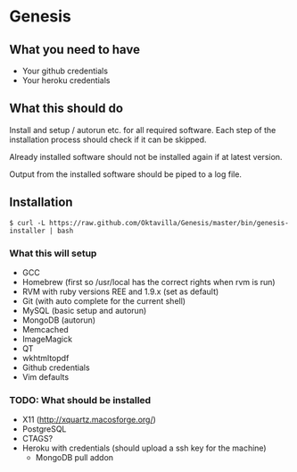 # Genesis

## What you need to have

* Your github credentials
* Your heroku credentials

## What this should do

Install and setup / autorun etc. for all required software. Each step of the installation process should check if it can be skipped.

Already installed software should not be installed again if at latest
version.

Output from the installed software should be piped to a log file.

## Installation

    $ curl -L https://raw.github.com/Oktavilla/Genesis/master/bin/genesis-installer | bash

### What this will setup

* GCC
* Homebrew (first so /usr/local has the correct rights when rvm is run)
* RVM with ruby versions REE and 1.9.x (set as default)
* Git (with auto complete for the current shell)
* MySQL (basic setup and autorun)
* MongoDB (autorun)
* Memcached
* ImageMagick
* QT
* wkhtmltopdf
* Github credentials
* Vim defaults

### TODO: What should be installed
* X11 (http://xquartz.macosforge.org/)
* PostgreSQL
* CTAGS?
* Heroku with credentials (should upload a ssh key for the machine)
  * MongoDB pull addon
